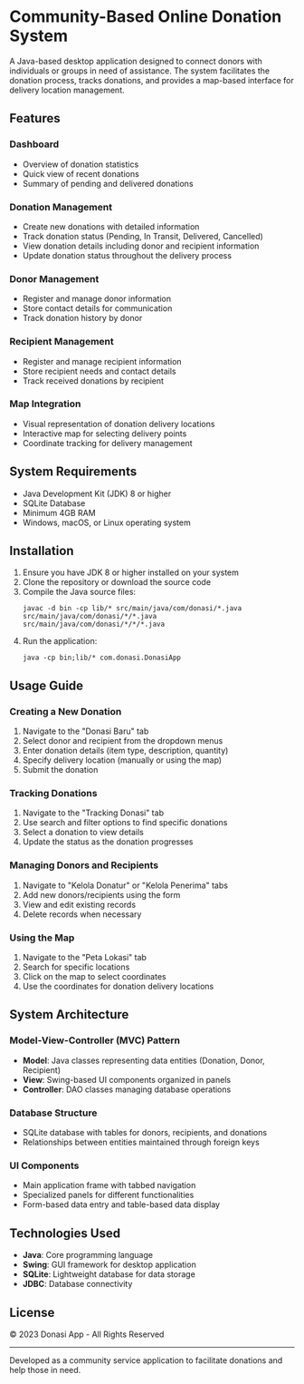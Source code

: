 # Community-Based Online Donation System

A Java-based desktop application designed to connect donors with individuals or groups in need of assistance. The system facilitates the donation process, tracks donations, and provides a map-based interface for delivery location management.

## Features

### Dashboard
- Overview of donation statistics
- Quick view of recent donations
- Summary of pending and delivered donations

### Donation Management
- Create new donations with detailed information
- Track donation status (Pending, In Transit, Delivered, Cancelled)
- View donation details including donor and recipient information
- Update donation status throughout the delivery process

### Donor Management
- Register and manage donor information
- Store contact details for communication
- Track donation history by donor

### Recipient Management
- Register and manage recipient information
- Store recipient needs and contact details
- Track received donations by recipient

### Map Integration
- Visual representation of donation delivery locations
- Interactive map for selecting delivery points
- Coordinate tracking for delivery management

## System Requirements

- Java Development Kit (JDK) 8 or higher
- SQLite Database
- Minimum 4GB RAM
- Windows, macOS, or Linux operating system

## Installation

1. Ensure you have JDK 8 or higher installed on your system
2. Clone the repository or download the source code
3. Compile the Java source files:
   ```
   javac -d bin -cp lib/* src/main/java/com/donasi/*.java src/main/java/com/donasi/*/*.java src/main/java/com/donasi/*/*/*.java
   ```
4. Run the application:
   ```
   java -cp bin;lib/* com.donasi.DonasiApp
   ```

## Usage Guide

### Creating a New Donation
1. Navigate to the "Donasi Baru" tab
2. Select donor and recipient from the dropdown menus
3. Enter donation details (item type, description, quantity)
4. Specify delivery location (manually or using the map)
5. Submit the donation

### Tracking Donations
1. Navigate to the "Tracking Donasi" tab
2. Use search and filter options to find specific donations
3. Select a donation to view details
4. Update the status as the donation progresses

### Managing Donors and Recipients
1. Navigate to "Kelola Donatur" or "Kelola Penerima" tabs
2. Add new donors/recipients using the form
3. View and edit existing records
4. Delete records when necessary

### Using the Map
1. Navigate to the "Peta Lokasi" tab
2. Search for specific locations
3. Click on the map to select coordinates
4. Use the coordinates for donation delivery locations

## System Architecture

### Model-View-Controller (MVC) Pattern
- **Model**: Java classes representing data entities (Donation, Donor, Recipient)
- **View**: Swing-based UI components organized in panels
- **Controller**: DAO classes managing database operations

### Database Structure
- SQLite database with tables for donors, recipients, and donations
- Relationships between entities maintained through foreign keys

### UI Components
- Main application frame with tabbed navigation
- Specialized panels for different functionalities
- Form-based data entry and table-based data display

## Technologies Used

- **Java**: Core programming language
- **Swing**: GUI framework for desktop application
- **SQLite**: Lightweight database for data storage
- **JDBC**: Database connectivity

## License

© 2023 Donasi App - All Rights Reserved

---

Developed as a community service application to facilitate donations and help those in need.